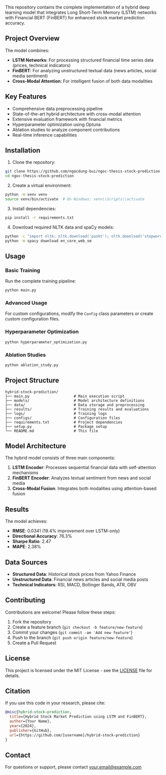This repository contains the complete implementation of a hybrid deep learning model that integrates Long Short-Term Memory (LSTM) networks with Financial BERT (FinBERT) for enhanced stock market prediction accuracy.

## Project Overview

The model combines:
- **LSTM Networks**: For processing structured financial time series data (prices, technical indicators)
- **FinBERT**: For analyzing unstructured textual data (news articles, social media sentiment)
- **Cross-Modal Attention**: For intelligent fusion of both data modalities

## Key Features

- Comprehensive data preprocessing pipeline
- State-of-the-art hybrid architecture with cross-modal attention
- Extensive evaluation framework with financial metrics
- Hyperparameter optimization using Optuna
- Ablation studies to analyze component contributions
- Real-time inference capabilities

## Installation

1. Clone the repository:
```bash
git clone https://github.com/ngocdung-bui/ngoc-thesis-stock-prediction.git
cd ngoc-thesis-stock-prediction
```

2. Create a virtual environment:
```bash
python -m venv venv
source venv/bin/activate  # On Windows: venv\\Scripts\\activate
```

3. Install dependencies:
```bash
pip install -r requirements.txt
```

4. Download required NLTK data and spaCy models:
```bash
python -c "import nltk; nltk.download('punkt'); nltk.download('stopwords')"
python -m spacy download en_core_web_sm
```

## Usage

### Basic Training

Run the complete training pipeline:

```bash
python main.py
```

### Advanced Usage

For custom configurations, modify the `Config` class parameters or create custom configuration files.

### Hyperparameter Optimization

```bash
python hyperparameter_optimization.py
```

### Ablation Studies

```bash
python ablation_study.py
```

## Project Structure

```
hybrid-stock-prediction/
├── main.py                    # Main execution script
├── models/                    # Model architecture definitions
├── data/                      # Data storage and preprocessing
├── results/                   # Training results and evaluations
├── logs/                      # Training logs
├── configs/                   # Configuration files
├── requirements.txt           # Project dependencies
├── setup.py                   # Package setup
└── README.md                  # This file
```

## Model Architecture

The hybrid model consists of three main components:

1. **LSTM Encoder**: Processes sequential financial data with self-attention mechanisms
2. **FinBERT Encoder**: Analyzes textual sentiment from news and social media
3. **Cross-Modal Fusion**: Integrates both modalities using attention-based fusion

## Results

The model achieves:
- **RMSE**: 0.0341 (19.4% improvement over LSTM-only)
- **Directional Accuracy**: 76.3%
- **Sharpe Ratio**: 2.47
- **MAPE**: 2.38%

## Data Sources

- **Structured Data**: Historical stock prices from Yahoo Finance
- **Unstructured Data**: Financial news articles and social media posts
- **Technical Indicators**: RSI, MACD, Bollinger Bands, ATR, OBV

## Contributing

Contributions are welcome! Please follow these steps:

1. Fork the repository
2. Create a feature branch (`git checkout -b feature/new-feature`)
3. Commit your changes (`git commit -am 'Add new feature'`)
4. Push to the branch (`git push origin feature/new-feature`)
5. Create a Pull Request

## License

This project is licensed under the MIT License - see the [LICENSE](LICENSE) file for details.

## Citation

If you use this code in your research, please cite:

```bibtex
@misc{hybrid-stock-prediction,
  title={Hybrid Stock Market Prediction using LSTM and FinBERT},
  author={Your Name},
  year={2024},
  publisher={GitHub},
  url={https://github.com/[username]/hybrid-stock-prediction}
}
```

## Contact

For questions or support, please contact [your.email@example.com](mailto:your.email@example.com)